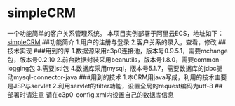 # simpleCRM
一个功能简单的客户关系管理系统。
本项目实例部署于阿里云ECS，地址如下：
[simpleCRM](http://101.200.146.66/simpleCRM)
##功能简介
	1.用户的注册与登录
	2.客户关系的录入，查看，修改
##技术实现
###用到的库
	1.数据源采用c3p0连接池，版本号0.9.5.1，需要mchange包，版本号0.2.10
	2.前台数据封装采用beanutils，版本号1.8.0，需要common-logging包
	3.需要jstl包
	4.数据库采用mysql，版本号5.1.7，需要数据库的jdbc驱动mysql-connector-java
###用到的技术
	1.本CRM用java写成，利用的技术主要是JSP与servlet
	2.利用servlet的filter功能，设置全局的request编码为utf-8
##部署时请注意
	请在c3p0-config.xml内设置自己的数据库信息
